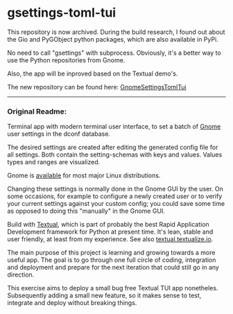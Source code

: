 # gsettings-toml-tui

This repository is now archived.
During the build research, I found out about the Gio and PyGObject python packages, which are also available in PyPi.

No need to call "gsettings" with subprocess.  Obviously, it's a better way to use the Python repositories from Gnome.

Also, the app will be inproved based on the Textual demo's.

The new repository can be found here: [GnomeSettingsTomlTui](https://github.com/matmaer/GnomeSettingsTomlTui)

---
### **Original Readme:**

Terminal app with modern terminal user interface, to set a batch of [Gnome](https://www.gnome.org/) user settings in the dconf database.

The desired settings are created after editing the generated config file for all settings. Both contain the setting-schemas with keys and values. Values types and ranges are visualized.

Gnome is [available](https://www.gnome.org/getting-gnome/) for most major Linux distributions.

Changing these settings is normally done in the Gnome GUI by the user.  On some occasions, for example to configure a newly created user or to verify your current settings against your custom config; you could save some time as opposed to doing this "manually" in the Gnome GUI.

Build with [Textual](https://github.com/Textualize/textual), which is part of probably the best Rapid Application Development framework for Python at present time. It's lean, stable and user friendly, at least from my experience. See also [textual.textualize.io](https://textual.textualize.io/).

The main purpose of this project is learning and growing towards a more useful app. The goal is to go through one full circle of coding, integration and deployment and prepare for the next iteration that could still go in any direction.

This exercise aims to deploy a small bug free Textual TUI app nonetheles.  Subsequently adding a small new feature, so it makes sense to test, integrate and deploy without breaking things.
